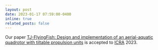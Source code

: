```yaml
---
layout: post
date: 2023-01-17 07:59:00-0400
inline: true
related_posts: false
---
```


Our paper [TJ-FlyingFish: Design and implementation of an aerial-aquatic quadrotor with tiltable propulsion units](https://ieeexplore.ieee.org/abstract/document/10160899) is accepted to [ICRA](https://www.icra2023.org/) 2023.